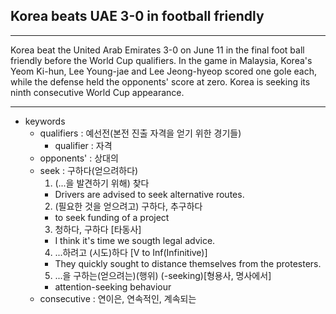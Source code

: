 ## Korea beats UAE 3-0 in football friendly

---

Korea beat the United Arab Emirates 3-0 on June 11 in the final foot ball friendly before the World Cup qualifiers.
In the game in Malaysia, Korea's Yeom Ki-hun, Lee Young-jae and Lee Jeong-hyeop scored one gole each, while the defense held the opponents' score at zero. Korea is seeking its ninth consecutive
World Cup appearance.

---

- keywords
  - qualifiers : 예선전(본전 진출 자격을 얻기 위한 경기들)
    - qualifier : 자격
  - opponents' : 상대의
  - seek : 구하다(얻으려하다)
    1. (...을 발견하기 위해) 찾다
    - Drivers are advised to seek alternative routes.
    2. (필요한 것을 얻으려고) 구하다, 추구하다
    - to seek funding of a project
    3. 청하다, 구하다 \[타동사\]
    - I think it's time we sougth legal advice.
    4. ...하려고 (시도)하다 \[V to Inf(Infinitive)\]
    - They quickly sought to distance themselves from the protesters.
    5. ...을 구하는(얻으려는)(행위) (-seeking)\[형용사, 명사에서\]
    - attention-seeking behaviour
  - consecutive : 연이은, 연속적인, 계속되는

